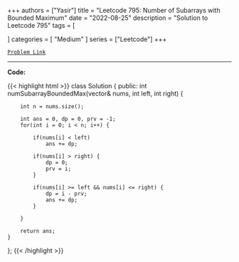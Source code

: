 
+++
authors = ["Yasir"]
title = "Leetcode 795: Number of Subarrays with Bounded Maximum"
date = "2022-08-25"
description = "Solution to Leetcode 795"
tags = [
    
]
categories = [
    "Medium"
]
series = ["Leetcode"]
+++



[`Problem Link`](https://leetcode.com/problems/number-of-subarrays-with-bounded-maximum/description/)

---

**Code:**

{{< highlight html >}}
class Solution {
public:
    int numSubarrayBoundedMax(vector<int>& nums, int left, int right) {
        
        int n = nums.size();
        
        int ans = 0, dp = 0, prv = -1;
        for(int i = 0; i < n; i++) {
            
            if(nums[i] < left)
                ans += dp;
                
            if(nums[i] > right) {
                dp = 0;
                prv = i;
            }
                
            if(nums[i] >= left && nums[i] <= right) {
                dp = i - prv;
                ans += dp;
            }
                
        }
        
        return ans;
    }
};
{{< /highlight >}}

